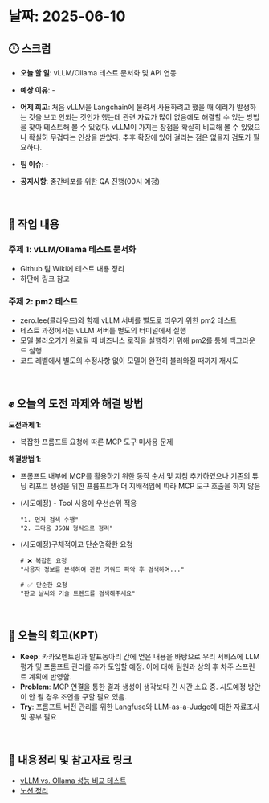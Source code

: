 # 날짜: 2025-06-10

## 🕛 스크럼
- **오늘 할 일**: vLLM/Ollama 테스트 문서화 및 API 연동
- **예상 이유**: -
- **어제 회고**: 처음 vLLM을 Langchain에 물려서 사용하려고 했을 때 에러가 발생하는 것을 보고 안되는 것인가 했는데 관련 자료가 많이 없음에도 해결할 수 있는 방법을 찾아 테스트해 볼 수 있었다. vLLM이 가지는 장점을 확실히 비교해 볼 수 있었으나 확실히 무겁다는 인상을 받았다. 추후 확장에 있어 걸리는 점은 없을지 검토가 필요하다.

- **팀 이슈**: -
- **공지사항**: 중간배포를 위한 QA 진행(00시 예정)

<br>

## 💼 작업 내용
### 주제 1: vLLM/Ollama 테스트 문서화
- Github 팀 Wiki에 테스트 내용 정리
- 하단에 링크 참고

### 주제 2: pm2 테스트
- zero.lee(클라우드)와 함께 vLLM 서버를 별도로 띄우기 위한 pm2 테스트
- 테스트 과정에서는 vLLM 서버를 별도의 터미널에서 실행
- 모델 불러오기가 완료될 때 비즈니스 로직을 실행하기 위해 pm2를 통해 백그라운드 실행
- 코드 레벨에서 별도의 수정사항 없이 모델이 완전히 불러와질 때까지 재시도


<br>

## ✊ 오늘의 도전 과제와 해결 방법
**도전과제 1**: 
- 복잡한 프롬프트 요청에 따른 MCP 도구 미사용 문제

**해결방법 1**:
- 프롬프트 내부에 MCP를 활용하기 위한 동작 순서 및 지침 추가하였으나 기존의 튜닝 리포트 생성을 위한 프롬프트가 더 지배적임에 따라 MCP 도구 호출을 하지 않음
- (시도예정) - Tool 사용에 우선순위 적용 
    ```
    "1. 먼저 검색 수행"
    "2. 그다음 JSON 형식으로 정리"
    ```
    
- (시도예정)구체적이고 단순명확한 요청
    ```
    # ❌ 복잡한 요청
    "사용자 정보를 분석하여 관련 키워드 파악 후 검색하여..."
    
    # ✅ 단순한 요청  
    "판교 날씨와 기술 트렌드를 검색해주세요"
    ```

<br>

## 🤔 오늘의 회고(KPT)
- **Keep**: 카카오멘토링과 발표동아리 간에 얻은 내용을 바탕으로 우리 서비스에 LLM 평가 및 프롬프트 관리를 추가 도입할 예정. 이에 대해 팀원과 상의 후 차주 스프린트 계획에 반영함.
- **Problem**: MCP 연결을 통한 결과 생성이 생각보다 긴 시간 소요 중. 시도예정 방안이 안 될 경우 조언을 구할 필요 있음.
- **Try**: 프롬프트 버전 관리를 위한 Langfuse와 LLM-as-a-Judge에 대한 자료조사 및 공부 필요

<br>

## 🔗 내용정리 및 참고자료 링크
- [vLLM vs. Ollama 성능 비교 테스트](https://github.com/100-hours-a-week/2-hertz-wiki/wiki/%5BAI%5D-vLLM-vs.-Ollama-%EC%84%B1%EB%8A%A5-%EB%B9%84%EA%B5%90-%ED%85%8C%EC%8A%A4%ED%8A%B8)
- [노션 정리](https://grizzly-crater-c04.notion.site/MCP-20e75a6ebc0a800d8ddfdfda08dd65da?source=copy_link)
